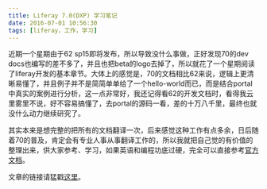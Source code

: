 ```yaml
---
title: Liferay 7.0(DXP) 学习笔记
date: 2016-07-01 10:56:30
tags: [liferay，工作，学习]
---
```


近期一个星期由于62 sp15即将发布，所以导致没什么事做，正好发现70的dev docs也编写的差不多了，并且也把beta的logo去掉了，所以就花了一个星期阅读了liferay开发的基本章节。大体上的感觉是，70的文档相比62来说，逻辑上更清晰易懂了，并且例子并不是简简单单给了一个hello-world而已，而是结合portal中真实的案例进行分析，这一点非常好，我还记得看62的开发文档时，看得我云里雾里不说，好不容易搞懂了，去portal的源码一看，差的十万八千里，最终也就没什么动力继续研究了。

<!--more-->

其实本来是想完整的把所有的文档翻译一次，后来感觉这种工作有点多余，日后随着70的普及，肯定会有专业人事从事翻译工作的，所以我就把自己觉的有价值的整理出来，供大家参考、学习，如果英语和编程功底过硬，完全可以直接参考[官方文档](https://dev.liferay.com/develop/tutorials/-/knowledge_base/7-0/introduction)。

文章的链接请猛戳[这里](/liferay)。

